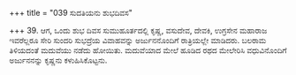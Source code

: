 +++
title = "039 ಸುದತಿಯನು ಶುಭದಿವಸ"

+++
39. ಆಗ, ಒಂದು ಶುಭ ದಿವಸ ಸುಮುಹೂರ್ತದಲ್ಲಿ ಕೃಷ್ಣ, ವಸುದೇವ, ದೇವಕಿ, ಉಗ್ರಸೇನ ಮಹಾರಾಜ ಇವರೆಲ್ಲರೂ ಸೇರಿ ಸುಂದರಿ ಸುಭದ್ರೆಯ ವಿವಾಹವನ್ನು ಅರ್ಜುನನೊಂದಿಗೆ ರಾತ್ರಿಯಲ್ಲೇ ಮಾಡಿದರು. ಬಲರಾಮ ತಿಳಿಯದಂತೆ ಮದುವೆಯು ನಡೆದು ಹೋಯಿತು. ಮದುವೆಯಾದ ಮೇಲೆ ಹೂಡಿದ ರಥದ ಮೇಲೇರಿಸಿ ವಧುವಿನೊಂದಿಗೆ ಅರ್ಜುನನನ್ನು ಕೃಷ್ಣನು ಕಳುಹಿಸಿಕೊಟ್ಟನು.